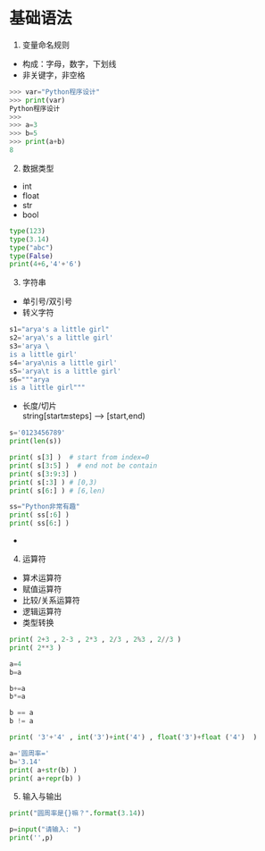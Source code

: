 
# 基础语法
1. 变量命名规则
* 构成：字母，数字，下划线
* 非关键字，非空格
```python
>>> var="Python程序设计"
>>> print(var)
Python程序设计
>>> 
>>> a=3
>>> b=5
>>> print(a+b)
8
```

2. 数据类型
* int
* float
* str
* bool
```python
type(123)
type(3.14)
type("abc")
type(False)
print(4+6,'4'+'6')
```

3. 字符串
* 单引号/双引号
* 转义字符
```python
s1="arya's a little girl"
s2='arya\'s a little girl'
s3='arya \
is a little girl'
s4='arya\nis a little girl'
s5='arya\t is a little girl'
s6="""arya
is a little girl"""
```
* 长度/切片  
string[start:end:steps] --> [start,end)
```python
s='0123456789'
print(len(s))

print( s[3] )  # start from index=0
print( s[3:5] )  # end not be contain
print( s[3:9:3] )
print( s[:3] ) # [0,3)
print( s[6:] ) # [6,len)

ss="Python非常有趣"
print( ss[:6] )
print( ss[6:] )
```
*   

4. 运算符
* 算术运算符
* 赋值运算符
* 比较/关系运算符
* 逻辑运算符
* 类型转换
```python
print( 2+3 , 2-3 , 2*3 , 2/3 , 2%3 , 2//3 )
print( 2**3 )

a=4
b=a

b+=a
b*=a

b == a
b != a 

print( '3'+'4' , int('3')+int('4') , float('3')+float ('4')  )

a='圆周率='
b='3.14'
print( a+str(b) )
print( a+repr(b) )

```

5. 输入与输出

```python
print("圆周率是{}嘛？".format(3.14))

p=input("请输入: ")
print('',p)

```




